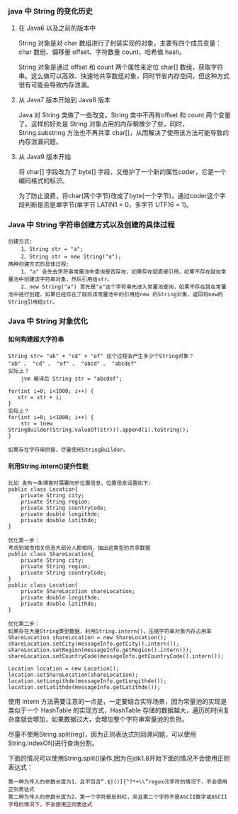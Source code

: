 ### java 中 String 的变化历史
1. 在 Java6 以及之前的版本中
    
    String 对象是对 char 数组进行了封装实现的对象，主要有四个成员变量：char 数组、偏移量 offset、字符数量 count、哈希值 hash。
    
    String 对象是通过 offset 和 count 两个属性来定位 char[] 数组，获取字符串。这么做可以高效、快速地共享数组对象，同时节省内存空间，但这种方式很有可能会导致内存泄漏。

2. 从 Java7 版本开始到 Java8 版本
    
    Java 对 String 类做了一些改变。String 类中不再有offset 和 count 两个变量了。这样的好处是 String 对象占用的内存稍微少了些，同时，String.substring 方法也不再共享 char[]，从而解决了使用该方法可能导致的内存泄漏问题。
    
3. 从 Java9 版本开始
    
    将 char[] 字段改为了 byte[] 字段，又维护了一个新的属性coder，它是一个编码格式的标识。

    为了防止浪费，将char(两个字节)改成了byte(一个字节)，通过coder这个字段判断是否是单字节(单字节 LATIN1 = 0，多字节 UTF16  = 1)。

### Java 中 String 字符串创建方式以及创建的具体过程
```
创建方式:
    1、String str = "a";
    2、String str = new String("a");
两种创建方式的具体过程:
    1、"a" 会先去字符串常量池中查询是否存在，如果存在就直接引用，如果不存在就在常量池中创建该字符串对象，然后引用给str。
    2、new String("a") 首先是"a"这个字符串先进入常量池查询，如果不存在就在常量池中进行创建，如果已经存在了就将该常量池中的引用给new 的String对象，返回将new的String引用给str。
```

### Java 中 String 对象优化
#### 如何构建超大字符串
```
String str= "ab" + "cd" + "ef" 这个过程会产生多少个String对象？
"ab" 、 "cd" 、 "ef" 、 "abcd" 、 "abcdef"
实际上？
    jvm 编译后 String str = "abcdef";

for(int i=0; i<1000; i++) {     
   str = str + i;
}
实际上？
for(int i=0; i<1000; i++) {                  
    str = (new StringBuilder(String.valueOf(str))).append(i).toString();
}

如果存在字符串拼接，尽量使用StringBuilder。
```

#### 利用String.intern()提升性能
```
比如 发布一条博客时需要同步位置信息，位置信息设置如下:
public class Location{
    private String city;
    private String region;
    private String countryCode;
    private double longithde;
    private double latithde;
}

优化第一步：
考虑到城市相关信息大部分人都相同，抽出这类型的共享数据
public class ShareLocation{
    private String city;
    private String region;
    private String countryCode;
}
public class Location{
    private ShareLocation shareLocation;
    private double longithde;
    private double latithde;
}

优化第二步：
如果存在大量String类型数据，利用String.intern()，压缩字符串对象内存占用率
ShareLocation shareLocation = new ShareLocation();
shareLocation.setCity(messageInfo.getCity().intern());
shareLocation.setRegion(messageInfo.getRegion().intern());
shareLocation.setCountryCode(messageInfo.getCountryCode().intern());

Location location = new Location();
location.setShareLocation(shareLocation);
location.setLongithde(messageInfo.getLongithde());
location.setLatithde(messageInfo.getLatithde());
```
使用 intern 方法需要注意的一点是，一定要结合实际场景，因为常量池的实现是类似于一个 HashTable 的实现方式，HashTable 存储的数据越大，遍历的时间复杂度就会增加，如果数据过大，会增加整个字符串常量池的负担。

尽量不使用String.split(reg)，因为正则表达式的回溯问题，可以使用String.indexOf()进行查询分割。

下面的情况可以使用String.split()操作,因为在jdk1.8开始下面的情况不会使用正则表达式：
```
第一种为传入的参数长度为1，且不包含“.$|()[{^?*+\\”regex元字符的情况下，不会使用正则表达式
第二种为传入的参数长度为2，第一个字符是反斜杠，并且第二个字符不是ASCII数字或ASCII字母的情况下，不会使用正则表达式
```

















